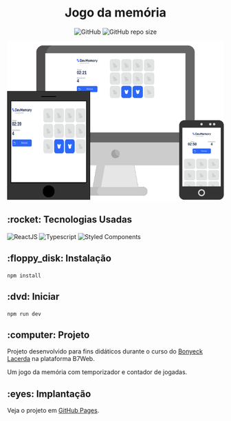 <h1 align="center">Jogo da memória</h1>

<p align="center" dir="auto">
  <img alt="GitHub" src="https://img.shields.io/github/license/caiquedv/portfolio_vite-memory-game?style=plastic">  <img alt="GitHub repo size" src="https://img.shields.io/github/repo-size/caiquedv/portfolio_vite-memory-game?style=plastic">
</p>

<p align="center"><img alt="Mockup" src="./mockup-memory.png"></p>

<h2>:rocket: Tecnologias Usadas</h2>

<p>
  <img align="center" alt="ReactJS" src="https://img.shields.io/badge/React-20232A?style=for-the-badge&logo=react&logoColor=61DAFB">
  <img align="center" alt="Typescript" src="https://img.shields.io/badge/TypeScript-007ACC?style=for-the-badge&logo=typescript&logoColor=white">
  <img align="center" alt="Styled Components" src="https://img.shields.io/badge/styled--components-DB7093?style=for-the-badge&logo=styled-components&logoColor=white">
</p>

<h2>:floppy_disk: Instalação</h2>

<code>npm install</code>

<h2>:dvd: Iniciar</h2>

<code>npm run dev</code>

<h2>:computer: Projeto</h2>

Projeto desenvolvido para fins didáticos durante o curso do [Bonyeck Lacerda](https://www.instagram.com/bonieky) na plataforma B7Web. <br>

Um jogo da memória com temporizador e contador de jogadas. <br>

<h2>:eyes: Implantação</h2>

Veja o projeto em [GitHub Pages](https://caiquedv.github.io/portfolio_vite-memory-game/).
